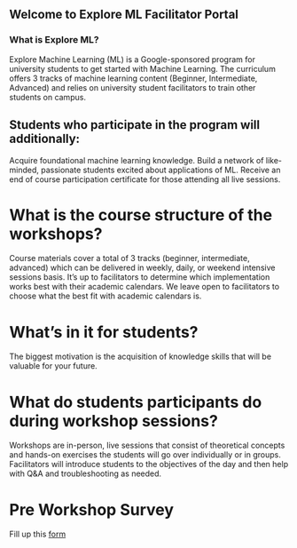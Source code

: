 


## Welcome to Explore ML Facilitator Portal 

### What is Explore ML?
 Explore Machine Learning (ML) is a Google-sponsored program for university students to get started with Machine Learning. The curriculum offers 3 tracks of machine learning content (Beginner, Intermediate, Advanced) and relies on university student facilitators to train other students on campus.
 
## Students who participate in the program will additionally:
Acquire foundational machine learning knowledge.
Build a network of like-minded, passionate students excited about applications of ML.
Receive an end of course participation certificate for those attending all live sessions.

# What is the course structure of the workshops?
Course materials cover a total of 3 tracks (beginner, intermediate, advanced) which can be delivered in weekly, daily, or weekend intensive sessions basis. It’s up to facilitators to determine which implementation works best with their academic calendars. We leave open to facilitators to choose what the best fit with academic calendars is.

# What’s in it for students?
The biggest motivation is the acquisition of knowledge skills that will be valuable for your future.

# What do students participants do during workshop sessions?
Workshops are in-person, live sessions that consist of theoretical concepts and hands-on exercises the students will go over individually or in groups. Facilitators will introduce students to the objectives of the day and then help with Q&A and troubleshooting as needed.

# Pre Workshop Survey
Fill up this [form](https://bit.ly/exploreml-s-pre)
